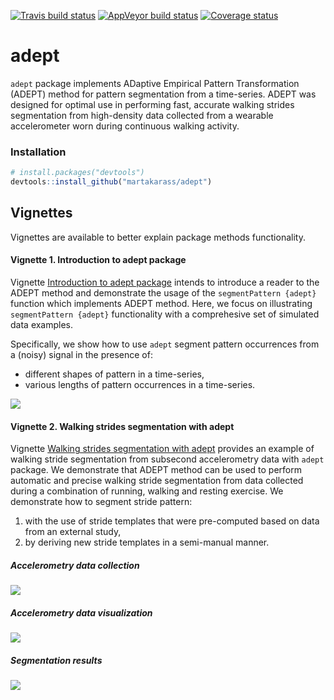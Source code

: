 
[![Travis build
status](https://travis-ci.com/martakarass/adept.svg?branch=master)](https://travis-ci.com/martakarass/adept)
[![AppVeyor build
status](https://ci.appveyor.com/api/projects/status/github/martakarass/adept?branch=master&svg=true)](https://ci.appveyor.com/project/martakarass/adept)
[![Coverage
status](https://codecov.io/gh/martakarass/adept/branch/master/graph/badge.svg)](https://codecov.io/github/martakarass/adept?branch=master)

<!-- README.md is generated from README.Rmd. Please edit that file -->

# adept

`adept` package implements ADaptive Empirical Pattern Transformation
(ADEPT) method for pattern segmentation from a time-series. ADEPT was
designed for optimal use in performing fast, accurate walking strides
segmentation from high-density data collected from a wearable
accelerometer worn during continuous walking activity.

### Installation

``` r
# install.packages("devtools")
devtools::install_github("martakarass/adept")
```

## Vignettes

Vignettes are available to better explain package methods functionality.

#### Vignette 1. Introduction to adept package

Vignette [Introduction to adept
package](https://martakarass.github.io/adept/articles/adept-intro.html)
intends to introduce a reader to the ADEPT method and demonstrate the
usage of the `segmentPattern {adept}` function which implements ADEPT
method. Here, we focus on illustrating `segmentPattern {adept}`
functionality with a comprehesive set of simulated data examples.

Specifically, we show how to use `adept` segment pattern occurrences
from a (noisy) signal in the presence of:

  - different shapes of pattern in a time-series,
  - various lengths of pattern occurrences in a time-series.

![](https://imgur.com/bnHdiHR.jpg)

#### Vignette 2. Walking strides segmentation with adept

Vignette [Walking strides segmentation with
adept](https://martakarass.github.io/adept/articles/adept-strides-segmentation.html)
provides an example of walking stride segmentation from subsecond
accelerometry data with `adept` package. We demonstrate that ADEPT
method can be used to perform automatic and precise walking stride
segmentation from data collected during a combination of running,
walking and resting exercise. We demonstrate how to segment stride
pattern:

1.  with the use of stride templates that were pre-computed based on
    data from an external study,
2.  by deriving new stride templates in a semi-manual manner.

##### Accelerometry data collection

![](https://imgur.com/j1mIz0N.jpg)

##### Accelerometry data visualization

![](https://imgur.com/Z0j1qLc.jpg)

##### Segmentation results

![](https://imgur.com/ic3gQvG.jpg)
